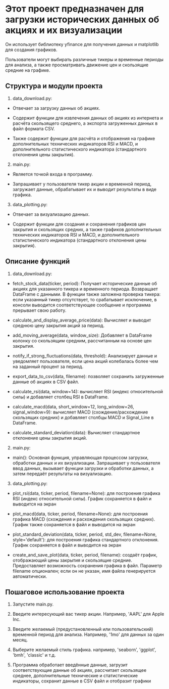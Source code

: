 Этот проект предназначен для загрузки исторических данных об акциях и их визуализации 
=====================================================================================
Он использует библиотеку yfinance для получения данных и matplotlib для создания графиков. 

Пользователи могут выбирать различные тикеры и временные периоды для анализа, а также просматривать движение цен и скользящие средние на графике.

Структура и модули проекта
--------------------------

1. data_download.py:

- Отвечает за загрузку данных об акциях.

- Содержит функции для извлечения данных об акциях из интернета и расчёта скользящего среднего, а экспорта загруженных данных в файл формата CSV. 

- Также содержит функции для расчёта и отображения на графике дополнительных технических индикаторов RSI и MACD, и дополнительного статистического индикатора (стандартного отклонения цены закрытия). 



2. main.py:

- Является точкой входа в программу.

- Запрашивает у пользователя тикер акции и временной период, загружает данные, обрабатывает их и выводит результаты в виде графика.



3. data_plotting.py:

- Отвечает за визуализацию данных.

- Содержит функции для создания и сохранения графиков цен закрытия и скользящих средних, а также графиков дополнительных технических индикаторов RSI и MACD, и дополнительного статистического индикатора (стандартного отклонения цены закрытия).


Описание функций
----------------


1. data_download.py:

- fetch_stock_data(ticker, period): Получает исторические данные об акциях для указанного тикера и временного периода. Возвращает DataFrame с данными. В функции также заложена проверка тикера: если указанный тикер отсутствует, то срабатывает исключение, в консоли выводится соответствующее сообщение и программа прерывает свою работу.

- calculate_and_display_average_price(data): Вычисляет и выводит среднюю цену закрытия акций за период.
  
- add_moving_average(data, window_size): Добавляет в DataFrame колонку со скользящим средним, рассчитанным на основе цен закрытия.

- notify_if_strong_fluctuations(data, threshold): Анализирует данные и уведомляет пользователя, если цена акций колебалась более чем на заданный процент за период.
 
- export_data_to_csv(data, filename): позволяет сохранить загруженные данные об акциях в CSV файл.

- calculate_rsi(data, window=14): вычисляет RSI (индекс относительной силы) и добавляет столбец RSI в DataFrame.
 
- calculate_macd(data, short_window=12, long_window=26, signal_window=9): вычисляет MACD (схождение/расхождение скользящих средних) и добавляет столбцы MACD и Signal_Line в DataFrame.

- calculate_standard_deviation(data): Вычисляет стандартное отклонение цены закрытия акций. 



2. main.py:

- main(): Основная функция, управляющая процессом загрузки, обработки данных и их визуализации. Запрашивает у пользователя ввод данных, вызывает функции загрузки и обработки данных, а затем передаёт результаты на визуализацию.



3. data_plotting.py:

- plot_rsi(data, ticker, period, filename=None): для построения графика RSI (индекс относительной силы). График сохраняется в файл и выводится на экран
 
- plot_macd(data, ticker, period, filename=None): для построения графика MACD (схождения и расхождения скользящих средних). График также сохраняется в файл и выводится на экран

- plot_standard_deviation(data, ticker, period, std_dev, filename=None, style='default'): для построения графика стандартного отклонения. График сохраняется в файл и выводится на экран  
 
- create_and_save_plot(data, ticker, period, filename): создаёт график, отображающий цены закрытия и скользящие средние. Предоставляет возможность сохранения графика в файл. Параметр filename опционален; если он не указан, имя файла генерируется автоматически.


Пошаговое использование проекта
-------------------------------
1. Запустите main.py.

2. Введите интересующий вас тикер акции. Например, 'AAPL' для Apple Inc.

3. Введите желаемый (предустановленный или пользовательский) временной период для анализа. Например, '1mo' для данных за один месяц.

4. Выберите желаемый стиль графика. например, 'seaborn', 'ggplot', 'bmh', 'classic' и т.д.

5. Программа обработает введённые данные, загрузит соответствующие данные об акциях, рассчитает скользящее среднее, дополнительные технические и статистические индикаторы, сохранит данные в CSV файл и отобразит графики
